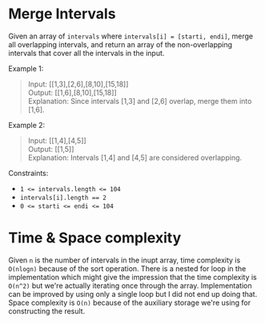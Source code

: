 # Merge Intervals
Given an array of `intervals` where `intervals[i] = [starti, endi]`, merge all overlapping 
intervals, and return an array of the non-overlapping intervals that cover all the intervals in the 
input.

Example 1:
> Input: [[1,3],[2,6],[8,10],[15,18]] \
Output: [[1,6],[8,10],[15,18]] \
Explanation: Since intervals [1,3] and [2,6] overlap, merge them into [1,6].

Example 2:
> Input: [[1,4],[4,5]] \
Output: [[1,5]] \
Explanation: Intervals [1,4] and [4,5] are considered overlapping.

Constraints:
* `1 <= intervals.length <= 104`
* `intervals[i].length == 2`
* `0 <= starti <= endi <= 104`

# Time & Space complexity
Given `n` is the number of intervals in the inupt array, time complexity is `O(nlogn)` because of
the sort operation. There is a nested for loop in the implementation which might give the 
impression that the time complexity is `O(n^2)` but we're actually iterating once through the array.
Implementation can be improved by using only a single loop but I did not end up doing that. Space
complexity is `O(n)` because of the auxiliary storage we're using for constructing the result.
